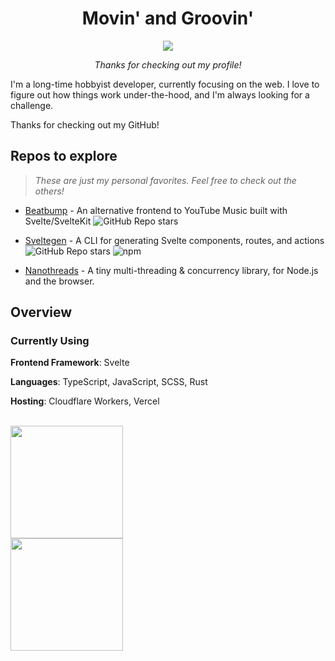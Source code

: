<h1 align="center">Movin' and Groovin'</h1>
<p align="center"><img align="center" src="https://user-images.githubusercontent.com/72365477/150877966-fa764d83-b357-47c1-ab15-912530b26352.gif" /></p>

<p align="center"><em>Thanks for checking out my profile!</em></p>

I'm a long-time hobbyist developer, currently focusing on the web. I love to figure out how things work under-the-hood, and I'm always looking for a challenge.

Thanks for checking out my GitHub!

## Repos to explore

> _These are just my personal favorites. Feel free to check out the others!_

* [Beatbump](https://github.com/snuffyDev/Beatbump) - An alternative frontend to YouTube Music built with Svelte/SvelteKit ![GitHub Repo stars](https://img.shields.io/github/stars/snuffyDev/Beatbump?style=flat-square&logo=github)

* [Sveltegen](https://github.com/snuffyDev/sveltegen) - A CLI for generating Svelte components, routes, and actions  ![GitHub Repo stars](https://img.shields.io/github/stars/snuffyDev/svelteGen?style=flat-square&logo=github) ![npm](https://img.shields.io/npm/dt/sveltegen?color=red&logo=npm&style=flat-square) 

* [Nanothreads](https://github.com/snuffyDev/nanothreads) - A tiny multi-threading & concurrency library, for Node.js and the browser.


## Overview

### Currently Using

**Frontend Framework**: Svelte

**Languages**: TypeScript, JavaScript, SCSS, Rust

**Hosting**: Cloudflare Workers, Vercel

<br/>

<img height="180" src="https://github-readme-stats.vercel.app/api?username=snuffyDev&show_icons=true&theme=nord&include_all_commits=true&count_private=true&disable_animations=true"/>

<div align="left">
<img height="180" src="https://github-readme-stats.vercel.app/api/top-langs/?username=snuffydev&layout=compact&theme=nord"/>
</div>
